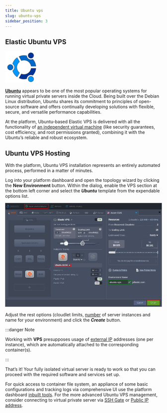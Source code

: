 ```yaml
---
title: Ubuntu vps
slug: ubuntu-vps
sidebar_position: 3
---
```


## Elastic Ubuntu VPS

<div style={{
    display: 'grid',
    gridTemplateColumns: '0.15fr 1fr'
}}>
<div>

![Locale Dropdown](./img/UbuntuVPS/01-ubuntu-vps-logo.png)

</div>

<div>

**[Ubuntu](https://ubuntu.com/)** appears to be one of the most popular operating systems for running virtual private servers inside the Cloud. Being built over the Debian Linux distribution, Ubuntu shares its commitment to principles of open-source software and offers continually developing solutions with flexible, secure, and versatile performance capabilities.

</div>

</div>

At the platform, Ubuntu-based Elastic VPS is delivered with all the functionality of [an independent virtual machine](/docs/Elastic%20VPS/Elastic%20VPS%20Overview/General%20Information) (like security guarantees, cost efficiency, and root permissions granted), combining it with the Ubuntu’s reliable and robust ecosystem.

## Ubuntu VPS Hosting

With the platform, Ubuntu VPS installation represents an entirely automated process, performed in a matter of minutes.

Log into your platform dashboard and open the topology wizard by clicking the **New Environment** button. Within the dialog, enable the VPS section at the bottom left corner and select the **_Ubuntu_** template from the expendable options list.

<div style={{
    display:'flex',
    justifyContent: 'center',
    margin: '0 0 1rem 0'
}}>

![Locale Dropdown](./img/UbuntuVPS/02-create-ubuntu-vps.png)

</div>

Adjust the rest options (cloudlet limits, [number](/docs/ApplicationSetting/Scaling%20And%20Clustering/Horizontal%20Scaling) of server instances and name for your environment) and click the **_Create_** button.

:::danger Note

Working with **VPS** presupposes usage of [external IP](/docs/ApplicationSetting/External%20Access%20To%20Applications/Public%20IP) addresses (one per instance), which are automatically attached to the corresponding container(s).

:::

That’s it! Your fully isolated virtual server is ready to work so that you can proceed with the required software and services set up.

For quick access to container file system, an appliance of some basic configurations and tracking logs via comprehensive UI use the platform dashboard [inbuilt tools](/docs/Elastic%20VPS/Elastic%20VPS%20Management/VPS%20Configuration#elastic-vps-inbuilt-tools). For the more advanced Ubuntu VPS management, consider connecting to virtual private server via [SSH Gate](/docs/Elastic%20VPS/Elastic%20VPS%20Management/Linux%20VPS%20Access%20via%20SSH%20Gate) or [Public IP address](/docs/Elastic%20VPS/Elastic%20VPS%20Management/Linux%20VPS%20Access%20via%20Public%20IP).
